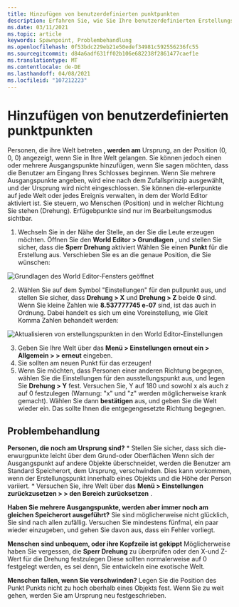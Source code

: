 ```yaml
---
title: Hinzufügen von benutzerdefinierten punktpunkten
description: Erfahren Sie, wie Sie Ihre benutzerdefinierten Erstellungs Punkte in altspacevr erstellen, hinzufügen und beheben.
ms.date: 03/11/2021
ms.topic: article
keywords: Spawnpoint, Problembehandlung
ms.openlocfilehash: 0f53bdc229eb21e50edef34981c592556236fc55
ms.sourcegitcommit: d84a6adf631ff02b106e682238f2861477caef1e
ms.translationtype: MT
ms.contentlocale: de-DE
ms.lasthandoff: 04/08/2021
ms.locfileid: "107212223"
---
```

# <a name="adding-custom-spawn-points"></a>Hinzufügen von benutzerdefinierten punktpunkten

Personen, die ihre Welt betreten **, werden am** Ursprung, an der Position (0, 0, 0) angezeigt, wenn Sie in Ihre Welt gelangen. Sie können jedoch einen oder mehrere Ausgangspunkte hinzufügen, wenn Sie sagen möchten, dass die Benutzer am Eingang Ihres Schlosses beginnen. Wenn Sie mehrere Ausgangspunkte angeben, wird eine nach dem Zufallsprinzip ausgewählt, und der Ursprung wird nicht eingeschlossen. Sie können die-erlerpunkte auf jede Welt oder jedes Ereignis verwalten, in dem der World Editor aktiviert ist. Sie steuern, wo Menschen (Position) und in welcher Richtung Sie stehen (Drehung). Erfügebpunkte sind nur im Bearbeitungsmodus sichtbar. 

1. Wechseln Sie in der Nähe der Stelle, an der Sie die Leute erzeugen möchten. Öffnen Sie den **World Editor > Grundlagen** , und stellen Sie sicher, dass die **Sperr Drehung** aktiviert Wählen Sie einen **Punkt** für die Erstellung aus. Verschieben Sie es an die genaue Position, die Sie wünschen:

![Grundlagen des World Editor-Fensters geöffnet](images/spawn-points-img-01.png)

2. Wählen Sie auf dem Symbol "Einstellungen" für den pullpunkt aus, und stellen Sie sicher, dass **Drehung > X** und **Drehung > Z** beide **0** sind. Wenn Sie kleine Zahlen wie **8.537777745 e-07** sind, ist das auch in Ordnung. Dabei handelt es sich um eine Voreinstellung, wie Gleit Komma Zahlen behandelt werden:

![Aktualisieren von erstellungspunkten in den World Editor-Einstellungen](images/spawn-points-img-02.png)

3. Geben Sie Ihre Welt über das **Menü > Einstellungen erneut ein > Allgemein > > erneut** eingeben.
4. Sie sollten am neuen Punkt für das erzeugen!
5. Wenn Sie möchten, dass Personen einer anderen Richtung begegnen, wählen Sie die Einstellungen für den ausstellungspunkt aus, und legen Sie **Drehung > Y** fest. Versuchen Sie, Y auf 180 und sowohl x als auch z auf 0 festzulegen (Warnung: "x" und "z" werden möglicherweise krank gemacht). Wählen Sie dann **bestätigen** aus, und geben Sie die Welt wieder ein. Das sollte Ihnen die entgegengesetzte Richtung begegnen. 

## <a name="troubleshooting"></a>Problembehandlung

**Personen, die noch am Ursprung sind?**
    * Stellen Sie sicher, dass sich die-erwurgpunkte leicht über dem Grund-oder Oberflächen Wenn sich der Ausgangspunkt auf andere Objekte überschneidet, werden die Benutzer am Standard Speicherort, dem Ursprung, verschwinden. Dies kann vorkommen, wenn der Erstellungspunkt innerhalb eines Objekts und die Höhe der Person variiert. 
    * Versuchen Sie, ihre Welt über das **Menü > Einstellungen zurückzusetzen > > den Bereich zurücksetzen** .

**Haben Sie mehrere Ausgangspunkte, werden aber immer noch am gleichen Speicherort ausgeführt?**
Sie sind möglicherweise nicht glücklich, Sie sind nach allen zufällig. Versuchen Sie mindestens fünfmal, ein paar wieder einzugeben, und gehen Sie davon aus, dass ein Fehler vorliegt. 

**Menschen sind unbequem, oder ihre Kopfzeile ist gekippt** Möglicherweise haben Sie vergessen, die **Sperr Drehung** zu überprüfen oder den X-und Z-Wert für die Drehung festzulegen Diese sollten normalerweise auf 0 festgelegt werden, es sei denn, Sie entwickeln eine exotische Welt. 

**Menschen fallen, wenn Sie verschwinden?**
Legen Sie die Position des Punkt Punkts nicht zu hoch oberhalb eines Objekts fest. Wenn Sie zu weit gehen, werden Sie am Ursprung neu festgeschrieben.
